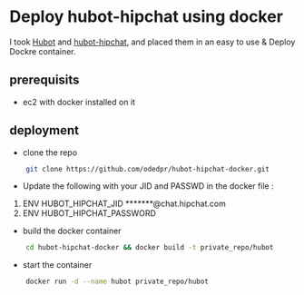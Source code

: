 # Deploy hubot-hipchat using docker

I took [Hubot](https://github.com/github/hubot) and [hubot-hipchat](https://github.com/hipchat/hubot-hipchat), 
and placed them in an easy to use & Deploy Dockre container. 

## prerequisits

- ec2 with docker installed on it

## deployment
- clone the repo
```bash
    git clone https://github.com/odedpr/hubot-hipchat-docker.git
```
- Update the following with your JID and PASSWD in the docker file :
1.  ENV     HUBOT_HIPCHAT_JID *******@chat.hipchat.com
2.  ENV     HUBOT_HIPCHAT_PASSWORD

- build the docker container
```bash
    cd hubot-hipchat-docker && docker build -t private_repo/hubot
```
- start the container
```bash
    docker run -d --name hubot private_repo/hubot
```